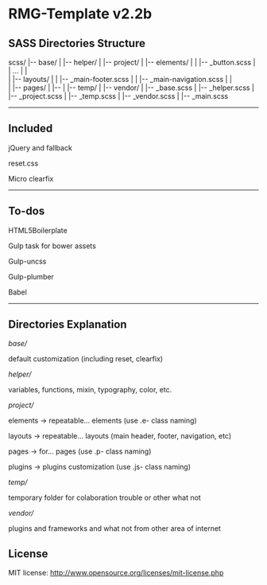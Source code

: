 RMG-Template v2.2b
==================================================

## SASS Directories Structure

scss/
|-- base/
|
|-- helper/
|
|-- project/
|   |-- elements/
|   |   |-- \_button.scss
|   |   ...
|   |   
|   |-- layouts/
|   |   |-- \_main-footer.scss
|   |   |-- \_main-navigation.scss
|   |   
|   |-- pages/
|       |-- 
|
|-- temp/
|
|-- vendor/
|
|-- \_base.scss
|
|-- \_helper.scss
|
|-- \_project.scss
|
|-- \_temp.scss
|
|-- \_vendor.scss
|
|-- \_main.scss

---

## Included

jQuery and fallback

reset.css

Micro clearfix

---

## To-dos

HTML5Boilerplate

Gulp task for bower assets

Gulp-uncss

Gulp-plumber

Babel

---

## Directories Explanation

*base/*

default customization (including reset, clearfix)

*helper/*

variables, functions, mixin, typography, color, etc.

*project/*

elements  -> repeatable... elements (use .e- class naming)

layouts   -> repeatable... layouts (main header, footer, navigation, etc)

pages     -> for... pages (use .p- class naming)

plugins   -> plugins customization (use .js- class naming)

*temp/*

temporary folder for colaboration trouble or other what not

*vendor/*

plugins and frameworks and what not from other area of internet


## License
MIT license: http://www.opensource.org/licenses/mit-license.php